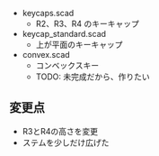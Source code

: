 * keycaps.scad
  * R2、R3、R4 のキーキャップ
* keycap_standard.scad
  * 上が平面のキーキャップ
* convex.scad
  * コンベックスキー
  * TODO: 未完成だから、作りたい


## 変更点

* R3とR4の高さを変更
* ステムを少しだけ広げた
